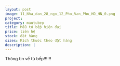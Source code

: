 ```yaml
---
layout: post
image: 11_Nha_dan_28_ngo_12_Pho_Van_Phu_HD_HN_0.png
project:
category: mautubep
title: Mẫu tủ bếp hiện đại
price: liên hệ
stock: đặt hàng
sizes: Kích thước theo đặt hàng
description: |
---
```

Thông tin về tủ bếp!!!!!!